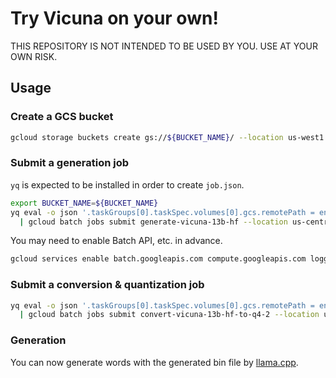 # Try Vicuna on your own!

THIS REPOSITORY IS NOT INTENDED TO BE USED BY YOU.
USE AT YOUR OWN RISK.

## Usage

### Create a GCS bucket

```sh
gcloud storage buckets create gs://${BUCKET_NAME}/ --location us-west1
```

### Submit a generation job

`yq` is expected to be installed in order to create `job.json`.

```sh
export BUCKET_NAME=${BUCKET_NAME}
yq eval -o json '.taskGroups[0].taskSpec.volumes[0].gcs.remotePath = env(BUCKET_NAME)' generate-vicuna-13b-hf.job.yaml \
  | gcloud batch jobs submit generate-vicuna-13b-hf --location us-central1 --config -
```

You may need to enable Batch API, etc. in advance.

```sh
gcloud services enable batch.googleapis.com compute.googleapis.com logging.googleapis.com
```

### Submit a conversion & quantization job

```sh
yq eval -o json '.taskGroups[0].taskSpec.volumes[0].gcs.remotePath = env(BUCKET_NAME)' convert-vicuna-13b-hf-to-q4_2.job.yaml \
  | gcloud batch jobs submit convert-vicuna-13b-hf-to-q4-2 --location us-central1 --config -
```

### Generation

You can now generate words with the generated bin file by [llama.cpp](https://github.com/ggerganov/llama.cpp).
